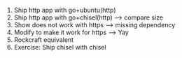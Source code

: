 1. Ship http app with go+ubuntu(http)
1. Ship http app with go+chisel(http) --> compare size
2. Show does not work with https --> missing dependency
3. Modify to make it work for https --> Yay
4. Rockcraft equivalent
5. Exercise: Ship chisel with chisel
